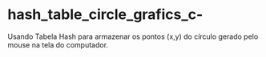 # hash_table_circle_grafics_c-
Usando Tabela Hash para armazenar os pontos (x,y) do círculo gerado pelo mouse na tela do computador.
